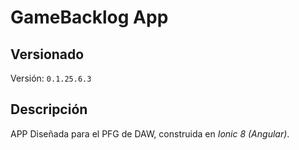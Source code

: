 # GameBacklog App

## Versionado
Versión: ```0.1.25.6.3```

## Descripción
APP Diseñada para el PFG de DAW, construida en _Ionic 8 (Angular)_.